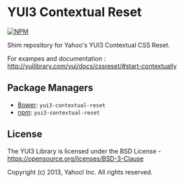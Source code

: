 YUI3 Contextual Reset
============

[![NPM](https://nodei.co/npm/yui3-contextual-reset.png?downloads=true&downloadRank=true&stars=true)](https://nodei.co/npm/yui3-contextual-reset/)

Shim repository for Yahoo's YUI3 Contextual CSS Reset.

For exampes and documentation :
http://yuilibrary.com/yui/docs/cssreset/#start-contextually

Package Managers
----------------

* [Bower](http://bower.io): `yui3-contextual-reset`
* [npm](https://www.npmjs.com): `yui3-contextual-reset`

License
-------

The YUI3 Library is licensed under the BSD License - https://opensource.org/licenses/BSD-3-Clause

Copyright (c) 2013, Yahoo! Inc. All rights reserved.